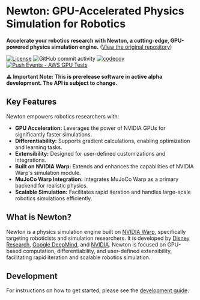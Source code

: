 # Newton: GPU-Accelerated Physics Simulation for Robotics

**Accelerate your robotics research with Newton, a cutting-edge, GPU-powered physics simulation engine.**  ([View the original repository](https://github.com/newton-physics/newton))

[![License](https://img.shields.io/badge/License-Apache_2.0-blue.svg)](https://opensource.org/licenses/Apache-2.0)
![GitHub commit activity](https://img.shields.io/github/commit-activity/m/newton-physics/newton/main)
[![codecov](https://codecov.io/gh/newton-physics/newton/graph/badge.svg?token=V6ZXNPAWVG)](https://codecov.io/gh/newton-physics/newton)
[![Push Events - AWS GPU Tests](https://github.com/newton-physics/newton/actions/workflows/push_aws_gpu_tests.yml/badge.svg)](https://github.com/newton-physics/newton/actions/workflows/push_aws_gpu_tests.yml)

**⚠️ Important Note: This is prerelease software in active alpha development. The API is subject to change.**

## Key Features

Newton empowers robotics researchers with:

*   **GPU Acceleration:** Leverages the power of NVIDIA GPUs for significantly faster simulations.
*   **Differentiability:** Supports gradient calculations, enabling optimization and learning tasks.
*   **Extensibility:** Designed for user-defined customizations and integrations.
*   **Built on NVIDIA Warp:** Extends and enhances the capabilities of NVIDIA Warp's simulation module.
*   **MuJoCo Warp Integration:** Integrates MuJoCo Warp as a primary backend for realistic physics.
*   **Scalable Simulation:** Facilitates rapid iteration and handles large-scale robotics simulations efficiently.

##  What is Newton?

Newton is a physics simulation engine built on [NVIDIA Warp](https://github.com/NVIDIA/warp), specifically targeting roboticists and simulation researchers. It is developed by [Disney Research](https://www.disneyresearch.com/), [Google DeepMind](https://deepmind.google/), and [NVIDIA](https://www.nvidia.com/). Newton is focused on GPU-based computation, differentiability, and user-defined extensibility, facilitating rapid iteration and scalable robotics simulation.

## Development

For instructions on how to get started, please see the [development guide](https://newton-physics.github.io/newton/development-guide.html).